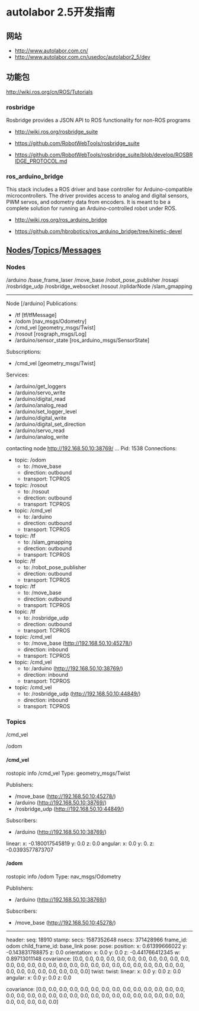 # autolabor 2.5开发指南

## 网站

- http://www.autolabor.com.cn/
- http://www.autolabor.com.cn/usedoc/autolabor2_5/dev

## 功能包

http://wiki.ros.org/cn/ROS/Tutorials

### rosbridge

Rosbridge provides a JSON API to ROS functionality for non-ROS programs

- http://wiki.ros.org/rosbridge_suite

- https://github.com/RobotWebTools/rosbridge_suite
- https://github.com/RobotWebTools/rosbridge_suite/blob/develop/ROSBRIDGE_PROTOCOL.md

### ros_arduino_bridge

This stack includes a ROS driver and base controller for Arduino-compatible microcontrollers. The driver provides access to analog and digital sensors, PWM servos, and odometry data from encoders. It is meant to be a complete solution for running an Arduino-controlled robot under ROS.

- http://wiki.ros.org/ros_arduino_bridge

- https://github.com/hbrobotics/ros_arduino_bridge/tree/kinetic-devel

## [Nodes](http://wiki.ros.org/Nodes)/[Topics](http://wiki.ros.org/Topics)/[Messages](http://wiki.ros.org/Messages)

### Nodes

/arduino
/base_frame_laser
/move_base
/robot_pose_publisher
/rosapi
/rosbridge_udp
/rosbridge_websocket
/rosout
/rplidarNode
/slam_gmapping

--------------------------------------------------------------------------------
Node [/arduino]
Publications:

 * /tf [tf/tfMessage]
 * /odom [nav_msgs/Odometry]
 * /cmd_vel [geometry_msgs/Twist]
 * /rosout [rosgraph_msgs/Log]
 * /arduino/sensor_state [ros_arduino_msgs/SensorState]

Subscriptions:
 * /cmd_vel [geometry_msgs/Twist]

Services:
 * /arduino/get_loggers
 * /arduino/servo_write
 * /arduino/digital_read
 * /arduino/analog_read
 * /arduino/set_logger_level
 * /arduino/digital_write
 * /arduino/digital_set_direction
 * /arduino/servo_read
 * /arduino/analog_write


contacting node http://192.168.50.10:38769/ ...
Pid: 1538
Connections:
 * topic: /odom
    * to: /move_base
    * direction: outbound
    * transport: TCPROS
 * topic: /rosout
    * to: /rosout
    * direction: outbound
    * transport: TCPROS
 * topic: /cmd_vel
    * to: /arduino
    * direction: outbound
    * transport: TCPROS
 * topic: /tf
    * to: /slam_gmapping
    * direction: outbound
    * transport: TCPROS
 * topic: /tf
    * to: /robot_pose_publisher
    * direction: outbound
    * transport: TCPROS
 * topic: /tf
    * to: /move_base
    * direction: outbound
    * transport: TCPROS
 * topic: /tf
    * to: /rosbridge_udp
    * direction: outbound
    * transport: TCPROS
 * topic: /cmd_vel
    * to: /move_base (http://192.168.50.10:45278/)
    * direction: inbound
    * transport: TCPROS
 * topic: /cmd_vel
    * to: /arduino (http://192.168.50.10:38769/)
    * direction: inbound
    * transport: TCPROS
 * topic: /cmd_vel
    * to: /rosbridge_udp (http://192.168.50.10:44849/)
    * direction: inbound
    * transport: TCPROS



### Topics

/cmd_vel

/odom

#### /cmd_vel

rostopic info /cmd_vel
Type: geometry_msgs/Twist

Publishers:
 * /move_base (http://192.168.50.10:45278/)
 * /arduino (http://192.168.50.10:38769/)
 * /rosbridge_udp (http://192.168.50.10:44849/)

Subscribers:

 * /arduino (http://192.168.50.10:38769/)

linear:
  x: -0.180017545819
  y: 0.0
  z: 0.0
angular:
  x: 0.0
  y: 0.
  z: -0.0393577873707

#### /odom

 rostopic info /odom
Type: nav_msgs/Odometry

Publishers:
 * /arduino (http://192.168.50.10:38769/)

Subscribers:

 * /move_base (http://192.168.50.10:45278/)

---
header:
  seq: 18910
  stamp:
    secs: 1587352648
    nsecs: 371428966
  frame_id: odom
child_frame_id: base_link
pose:
  pose:
    position:
      x: 0.61399666022
      y: -0.143831788875
      z: 0.0
    orientation:
      x: 0.0
      y: 0.0
      z: -0.441766412345
      w: 0.89713011148
  covariance: [0.0, 0.0, 0.0, 0.0, 0.0, 0.0, 0.0, 0.0, 0.0, 0.0, 0.0, 0.0, 0.0, 0.0, 0.0, 0.0, 0.0, 0.0, 0.0, 0.0, 0.0, 0.0, 0.0, 0.0, 0.0, 0.0, 0.0, 0.0, 0.0, 0.0, 0.0, 0.0, 0.0, 0.0, 0.0, 0.0]
twist:
  twist:
    linear:
      x: 0.0
      y: 0.0
      z: 0.0
    angular:
      x: 0.0
      y: 0.0
      z: 0.0

  covariance: [0.0, 0.0, 0.0, 0.0, 0.0, 0.0, 0.0, 0.0, 0.0, 0.0, 0.0, 0.0, 0.0, 0.0, 0.0, 0.0, 0.0, 0.0, 0.0, 0.0, 0.0, 0.0, 0.0, 0.0, 0.0, 0.0, 0.0, 0.0, 0.0, 0.0, 0.0, 0.0, 0.0, 0.0, 0.0, 0.0]